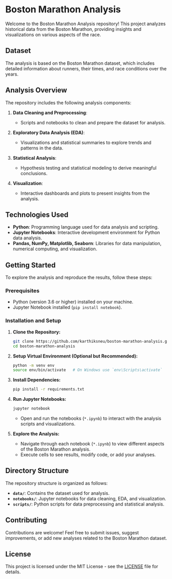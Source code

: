 

# Boston Marathon Analysis

Welcome to the Boston Marathon Analysis repository! This project analyzes historical data from the Boston Marathon, providing insights and visualizations on various aspects of the race.

## Dataset

The analysis is based on the Boston Marathon dataset, which includes detailed information about runners, their times, and race conditions over the years.

## Analysis Overview

The repository includes the following analysis components:

1. **Data Cleaning and Preprocessing**:
   - Scripts and notebooks to clean and prepare the dataset for analysis.

2. **Exploratory Data Analysis (EDA)**:
   - Visualizations and statistical summaries to explore trends and patterns in the data.

3. **Statistical Analysis**:
   - Hypothesis testing and statistical modeling to derive meaningful conclusions.

4. **Visualization**:
   - Interactive dashboards and plots to present insights from the analysis.

## Technologies Used

- **Python**: Programming language used for data analysis and scripting.
- **Jupyter Notebooks**: Interactive development environment for Python data analysis.
- **Pandas, NumPy, Matplotlib, Seaborn**: Libraries for data manipulation, numerical computing, and visualization.

## Getting Started

To explore the analysis and reproduce the results, follow these steps:

### Prerequisites

- Python (version 3.6 or higher) installed on your machine.
- Jupyter Notebook installed (`pip install notebook`).

### Installation and Setup

1. **Clone the Repository:**

   ```bash
   git clone https://github.com/karthiksneu/boston-marathon-analysis.git
   cd boston-marathon-analysis
   ```

2. **Setup Virtual Environment (Optional but Recommended):**

   ```bash
   python -m venv env
   source env/bin/activate   # On Windows use `env\Scripts\activate`
   ```

3. **Install Dependencies:**

   ```bash
   pip install -r requirements.txt
   ```

4. **Run Jupyter Notebooks:**

   ```bash
   jupyter notebook
   ```

   - Open and run the notebooks (`*.ipynb`) to interact with the analysis scripts and visualizations.

5. **Explore the Analysis:**

   - Navigate through each notebook (`*.ipynb`) to view different aspects of the Boston Marathon analysis.
   - Execute cells to see results, modify code, or add your analyses.

## Directory Structure

The repository structure is organized as follows:

- **`data/`**: Contains the dataset used for analysis.
- **`notebooks/`**: Jupyter notebooks for data cleaning, EDA, and visualization.
- **`scripts/`**: Python scripts for data preprocessing and statistical analysis.

## Contributing

Contributions are welcome! Feel free to submit issues, suggest improvements, or add new analyses related to the Boston Marathon dataset.

## License

This project is licensed under the MIT License - see the [LICENSE](./LICENSE) file for details.
